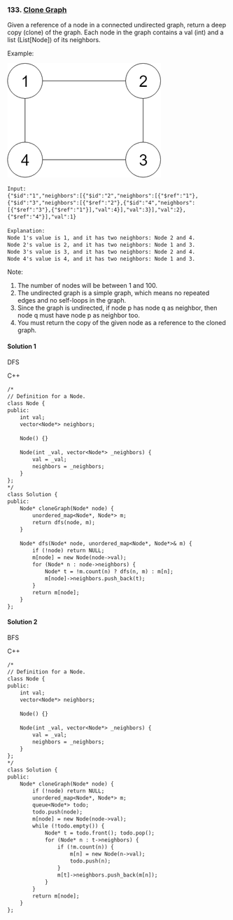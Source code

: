 ### 133\. [Clone Graph](https://leetcode.com/problems/clone-graph/)

Given a reference of a node in a connected undirected graph, return a deep copy (clone) of the graph. Each node in the graph contains a val (int) and a list (List[Node]) of its neighbors.

Example:

![alt text](113_sample.png)
```
Input:
{"$id":"1","neighbors":[{"$id":"2","neighbors":[{"$ref":"1"},{"$id":"3","neighbors":[{"$ref":"2"},{"$id":"4","neighbors":[{"$ref":"3"},{"$ref":"1"}],"val":4}],"val":3}],"val":2},{"$ref":"4"}],"val":1}

Explanation:
Node 1's value is 1, and it has two neighbors: Node 2 and 4.
Node 2's value is 2, and it has two neighbors: Node 1 and 3.
Node 3's value is 3, and it has two neighbors: Node 2 and 4.
Node 4's value is 4, and it has two neighbors: Node 1 and 3.
```

Note:

1. The number of nodes will be between 1 and 100.
2. The undirected graph is a simple graph, which means no repeated edges and no self-loops in the graph.
3. Since the graph is undirected, if node p has node q as neighbor, then node q must have node p as neighbor too.
4. You must return the copy of the given node as a reference to the cloned graph.

#### Solution 1

DFS

C++

```
/*
// Definition for a Node.
class Node {
public:
    int val;
    vector<Node*> neighbors;

    Node() {}

    Node(int _val, vector<Node*> _neighbors) {
        val = _val;
        neighbors = _neighbors;
    }
};
*/
class Solution {
public:
    Node* cloneGraph(Node* node) {
        unordered_map<Node*, Node*> m;
        return dfs(node, m);
    }
    
    Node* dfs(Node* node, unordered_map<Node*, Node*>& m) {
        if (!node) return NULL;
        m[node] = new Node(node->val);
        for (Node* n : node->neighbors) {
            Node* t = !m.count(n) ? dfs(n, m) : m[n];
            m[node]->neighbors.push_back(t);
        }
        return m[node];
    }
};
```

#### Solution 2

BFS

C++

```
/*
// Definition for a Node.
class Node {
public:
    int val;
    vector<Node*> neighbors;

    Node() {}

    Node(int _val, vector<Node*> _neighbors) {
        val = _val;
        neighbors = _neighbors;
    }
};
*/
class Solution {
public:
    Node* cloneGraph(Node* node) {
        if (!node) return NULL;
        unordered_map<Node*, Node*> m;
        queue<Node*> todo;
        todo.push(node);
        m[node] = new Node(node->val);
        while (!todo.empty()) {
            Node* t = todo.front(); todo.pop();
            for (Node* n : t->neighbors) {
                if (!m.count(n)) {
                    m[n] = new Node(n->val);
                    todo.push(n);
                }
                m[t]->neighbors.push_back(m[n]);
            }
        }
        return m[node];
    }
};
```
